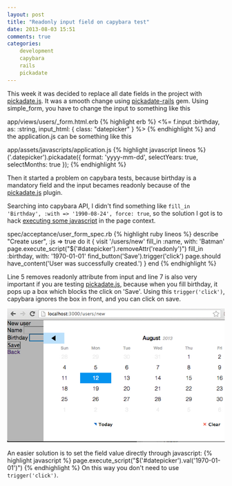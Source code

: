 ```yaml
---
layout: post
title: "Readonly input field on capybara test"
date: 2013-08-03 15:51
comments: true
categories: 
    development
    capybara
    rails
    pickadate
---
```


This week it was decided to replace all date fields in the project with [pickadate.js][]. It was a smooth change using [pickadate-rails][] gem. Using simple_form, you have to change the input to something like this 

app/views/users/_form.html.erb
{% highlight erb %}
<%= f.input :birthday, as: :string, input_html: { class: "datepicker" } %>
{% endhighlight %}
and the application.js can be something like this

app/assets/javascripts/application.js
{% highlight javascript lineos %}
('.datepicker').pickadate({
    format: 'yyyy-mm-dd',
    selectYears: true,
    selectMonths: true
});
{% endhighlight %}

<!--more-->

Then it started a problem on capybara tests, because birthday is a mandatory field and the input becames readonly because of the [pickadate.js][] plugin.

Searching into capybara API, I didn't find something like `fill_in 'Birthday', :with => '1990-08-24', force: true`, so the solution I got is to hack [executing some javascript][capybara-scripting] in the page context.

spec/acceptance/user_form_spec.rb
{% highlight ruby lineos %}
describe "Create user", :js => true do
  it {
    visit '/users/new'
    fill_in :name, with: 'Batman'
    page.execute_script("$('#datepicker').removeAttr('readonly')")
    fill_in :birthday, with: '1970-01-01'
    find_button('Save').trigger('click')
    page.should have_content('User was successfully created.')
  }
end
{% endhighlight %}

Line 5 removes readonly attribute from input and line 7 is also very important if you are testing [pickadate.js][], because when you fill birthday, it pops up a box which blocks the click on 'Save'. Using this `trigger('click')`, capybara ignores the box in front, and you can click on save.

![image](/images/posts/2013-08-03/pickadate-popup.jpg)

An easier solution is to set the field value directly through javascript:
{% highlight javascript %}
page.execute_script("$('#datepicker').val('1970-01-01')")
{% endhighlight %}
On this way you don't need to use `trigger('click')`.


[pickadate.js]: http://amsul.ca/pickadate.js
[pickadate-rails]: https://github.com/veracross/pickadate-rails
[capybara-scripting]: http://rubydoc.info/github/jnicklas/capybara/master#Scripting
